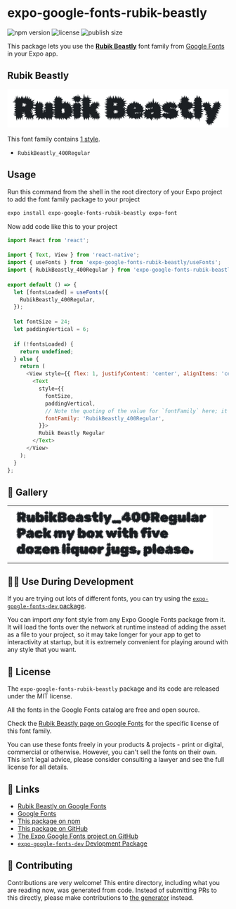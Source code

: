 # expo-google-fonts-rubik-beastly

![npm version](https://flat.badgen.net/npm/v/expo-google-fonts-rubik-beastly)
![license](https://flat.badgen.net/github/license/expo/google-fonts)
![publish size](https://flat.badgen.net/packagephobia/install/expo-google-fonts-rubik-beastly)

This package lets you use the [**Rubik Beastly**](https://fonts.google.com/specimen/Rubik+Beastly) font family from [Google Fonts](https://fonts.google.com/) in your Expo app.

## Rubik Beastly

![Rubik Beastly](./font-family.png)

This font family contains [1 style](#-gallery).

- `RubikBeastly_400Regular`

## Usage

Run this command from the shell in the root directory of your Expo project to add the font family package to your project
```sh
expo install expo-google-fonts-rubik-beastly expo-font
```

Now add code like this to your project
```js
import React from 'react';

import { Text, View } from 'react-native';
import { useFonts } from 'expo-google-fonts-rubik-beastly/useFonts';
import { RubikBeastly_400Regular } from 'expo-google-fonts-rubik-beastly/400Regular';

export default () => {
  let [fontsLoaded] = useFonts({
    RubikBeastly_400Regular,
  });

  let fontSize = 24;
  let paddingVertical = 6;

  if (!fontsLoaded) {
    return undefined;
  } else {
    return (
      <View style={{ flex: 1, justifyContent: 'center', alignItems: 'center' }}>
        <Text
          style={{
            fontSize,
            paddingVertical,
            // Note the quoting of the value for `fontFamily` here; it expects a string!
            fontFamily: 'RubikBeastly_400Regular',
          }}>
          Rubik Beastly Regular
        </Text>
      </View>
    );
  }
};

```

## 🔡 Gallery


||||
|-|-|-|
|![RubikBeastly_400Regular](.//400Regular/RubikBeastly_400Regular.ttf.png)||||


## 👩‍💻 Use During Development

If you are trying out lots of different fonts, you can try using the [`expo-google-fonts-dev` package](https://github.com/freeboub/google-fonts/tree/master/font-packages/dev#readme).

You can import *any* font style from any Expo Google Fonts package from it. It will load the fonts
over the network at runtime instead of adding the asset as a file to your project, so it may take longer
for your app to get to interactivity at startup, but it is extremely convenient
for playing around with any style that you want.

## 📖 License

The `expo-google-fonts-rubik-beastly` package and its code are released under the MIT license.

All the fonts in the Google Fonts catalog are free and open source.

Check the [Rubik Beastly page on Google Fonts](https://fonts.google.com/specimen/Rubik+Beastly) for the specific license of this font family.

You can use these fonts freely in your products & projects - print or digital, commercial or otherwise. However, you can't sell the fonts on their own. This isn't legal advice, please consider consulting a lawyer and see the full license for all details.

## 🔗 Links

- [Rubik Beastly on Google Fonts](https://fonts.google.com/specimen/Rubik+Beastly)
- [Google Fonts](https://fonts.google.com/)
- [This package on npm](https://www.npmjs.com/package/expo-google-fonts-rubik-beastly)
- [This package on GitHub](https://github.com/freeboub/google-fonts/tree/master/font-packages/rubik-beastly)
- [The Expo Google Fonts project on GitHub](https://github.com/freeboub/google-fonts)
- [`expo-google-fonts-dev` Devlopment Package](https://github.com/freeboub/google-fonts/tree/master/font-packages/dev)

## 🤝 Contributing

Contributions are very welcome! This entire directory, including what you are reading now, was generated from code. Instead of submitting PRs to this directly, please make contributions to [the generator](https://github.com/freeboub/google-fonts/tree/master/packages/generator) instead.
